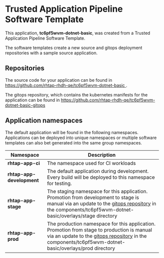 # Trusted Application Pipeline Software Template

This application, **tc6pf5wvm-dotnet-basic**, was created from a Trusted Application Pipeline Software Template.

The software templates create a new source and gitops deployment repositories with a sample source application. 

## Repositories

The source code for your application can be found in [https://github.com/rhtap-rhdh-qe/tc6pf5wvm-dotnet-basic ](https://github.com/rhtap-rhdh-qe/tc6pf5wvm-dotnet-basic ).
 
The gitops repository, which contains the kubernetes manifests for the application can be found in 
[https://github.com/rhtap-rhdh-qe/tc6pf5wvm-dotnet-basic-gitops ](https://github.com/rhtap-rhdh-qe/tc6pf5wvm-dotnet-basic-gitops ) 

## Application namespaces 

The default application will be found in the following namespaces. Applications can be deployed into unique namespaces or multiple software templates can also bet generated into the same group namespaces.  

|  Namespace   |  Description   |  
| -------- | -------- |
| **rhtap-app-ci** | The namespace used for CI workloads |
| **rhtap-app-development** | The default application during development. Every build will be deployed to this namespace for testing. |
| **rhtap-app-stage** | The staging namespace for this application. Promotion from development to stage is manual via an update to the [gitops repository](https://github.com/rhtap-rhdh-qe/tc6pf5wvm-dotnet-basic-gitops ) in the components/tc6pf5wvm-dotnet-basic/overlays/stage directory |
| **rhtap-app-prod** | The production namespace for this application. Promotion from stage to production is manual via an update to the [gitops repository](https://github.com/rhtap-rhdh-qe/tc6pf5wvm-dotnet-basic-gitops ) in the components/tc6pf5wvm-dotnet-basic/overlays/prod directory |
